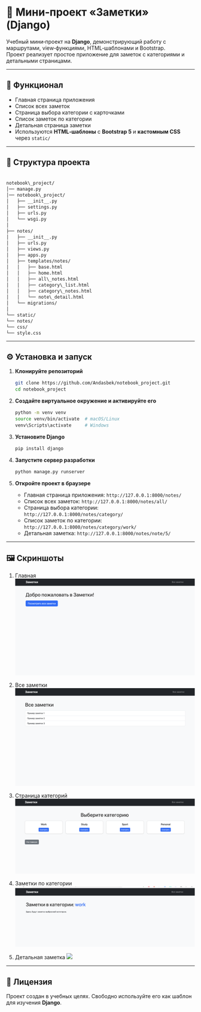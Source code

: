 # 📝 Мини‑проект «Заметки» (Django)

Учебный мини‑проект на **Django**, демонстрирующий работу с маршрутами, view‑функциями, HTML‑шаблонами и Bootstrap.  
Проект реализует простое приложение для заметок с категориями и детальными страницами.

---

## 🚀 Функционал

- Главная страница приложения  
- Список всех заметок  
- Страница выбора категории с карточками  
- Список заметок по категории  
- Детальная страница заметки  
- Используются **HTML‑шаблоны** с **Bootstrap 5** и **кастомным CSS** через `static/`  

---

## 📂 Структура проекта

```

notebook\_project/
│── manage.py
│── notebook\_project/
│   ├── __init__.py
│   ├── settings.py
│   ├── urls.py
│   └── wsgi.py
│
├── notes/
│   ├── __init__.py
│   ├── urls.py
│   ├── views.py
│   ├── apps.py
│   ├── templates/notes/
│   │   ├── base.html
│   │   ├── home.html
│   │   ├── all\_notes.html
│   │   ├── category\_list.html
│   │   ├── category\_notes.html
│   │   └── note\_detail.html
│   └── migrations/
│
└── static/
└── notes/
└── css/
└── style.css

````

---

## ⚙️ Установка и запуск

1. **Клонируйте репозиторий**
   ```bash
   git clone https://github.com/Andasbek/notebook_project.git
   cd notebook_project
    ````

2. **Создайте виртуальное окружение и активируйте его**

   ```bash
   python -m venv venv
   source venv/bin/activate  # macOS/Linux
   venv\Scripts\activate     # Windows
   ```

3. **Установите Django**

   ```bash
   pip install django
   ```

4. **Запустите сервер разработки**

   ```bash
   python manage.py runserver
   ```

5. **Откройте проект в браузере**

   * Главная страница приложения:
     `http://127.0.0.1:8000/notes/`
   * Список всех заметок:
     `http://127.0.0.1:8000/notes/all/`
   * Страница выбора категории:
     `http://127.0.0.1:8000/notes/category/`
   * Список заметок по категории:
     `http://127.0.0.1:8000/notes/category/work/`
   * Детальная заметка:
     `http://127.0.0.1:8000/notes/note/5/`

---

## 🖼 Скриншоты


1. Главная
![](screenshots/1.0.png)
2. Все заметки
![](screenshots/2.0.png)
3. Страница категорий
![](screenshots/3.0.png)

4. Заметки по категории
![](screenshots/4.0.png)

5. Детальная заметка
![](screenshots/1.png)


---

## 📜 Лицензия

Проект создан в учебных целях. Свободно используйте его как шаблон для изучения **Django**.
